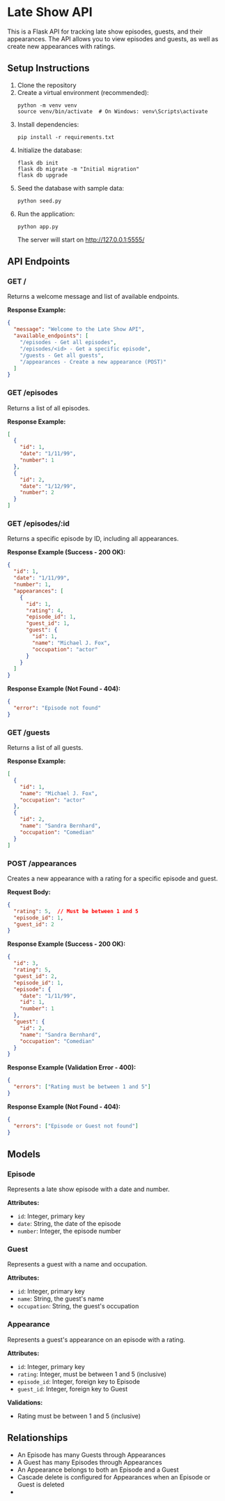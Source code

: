 # Late Show API

This is a Flask API for tracking late show episodes, guests, and their appearances. The API allows you to view episodes and guests, as well as create new appearances with ratings.

## Setup Instructions

1. Clone the repository
2. Create a virtual environment (recommended):
   ```
   python -m venv venv
   source venv/bin/activate  # On Windows: venv\Scripts\activate
   ```
3. Install dependencies:
   ```
   pip install -r requirements.txt
   ```
4. Initialize the database:
   ```
   flask db init
   flask db migrate -m "Initial migration"
   flask db upgrade
   ```
5. Seed the database with sample data:
   ```
   python seed.py
   ```
6. Run the application:
   ```
   python app.py
   ```
   The server will start on http://127.0.0.1:5555/

## API Endpoints

### GET /
Returns a welcome message and list of available endpoints.

**Response Example:**
```json
{
  "message": "Welcome to the Late Show API",
  "available_endpoints": [
    "/episodes - Get all episodes",
    "/episodes/<id> - Get a specific episode",
    "/guests - Get all guests",
    "/appearances - Create a new appearance (POST)"
  ]
}
```

### GET /episodes
Returns a list of all episodes.

**Response Example:**
```json
[
  {
    "id": 1,
    "date": "1/11/99",
    "number": 1
  },
  {
    "id": 2,
    "date": "1/12/99",
    "number": 2
  }
]
```

### GET /episodes/:id
Returns a specific episode by ID, including all appearances.

**Response Example (Success - 200 OK):**
```json
{
  "id": 1,
  "date": "1/11/99",
  "number": 1,
  "appearances": [
    {
      "id": 1,
      "rating": 4,
      "episode_id": 1,
      "guest_id": 1,
      "guest": {
        "id": 1,
        "name": "Michael J. Fox",
        "occupation": "actor"
      }
    }
  ]
}
```

**Response Example (Not Found - 404):**
```json
{
  "error": "Episode not found"
}
```

### GET /guests
Returns a list of all guests.

**Response Example:**
```json
[
  {
    "id": 1,
    "name": "Michael J. Fox",
    "occupation": "actor"
  },
  {
    "id": 2,
    "name": "Sandra Bernhard",
    "occupation": "Comedian"
  }
]
```

### POST /appearances
Creates a new appearance with a rating for a specific episode and guest.

**Request Body:**
```json
{
  "rating": 5,  // Must be between 1 and 5
  "episode_id": 1,
  "guest_id": 2
}
```

**Response Example (Success - 200 OK):**
```json
{
  "id": 3,
  "rating": 5,
  "guest_id": 2,
  "episode_id": 1,
  "episode": {
    "date": "1/11/99",
    "id": 1,
    "number": 1
  },
  "guest": {
    "id": 2,
    "name": "Sandra Bernhard",
    "occupation": "Comedian"
  }
}
```

**Response Example (Validation Error - 400):**
```json
{
  "errors": ["Rating must be between 1 and 5"]
}
```

**Response Example (Not Found - 404):**
```json
{
  "errors": ["Episode or Guest not found"]
}
```

## Models

### Episode
Represents a late show episode with a date and number.

**Attributes:**
- `id`: Integer, primary key
- `date`: String, the date of the episode
- `number`: Integer, the episode number

### Guest
Represents a guest with a name and occupation.

**Attributes:**
- `id`: Integer, primary key
- `name`: String, the guest's name
- `occupation`: String, the guest's occupation

### Appearance
Represents a guest's appearance on an episode with a rating.

**Attributes:**
- `id`: Integer, primary key
- `rating`: Integer, must be between 1 and 5 (inclusive)
- `episode_id`: Integer, foreign key to Episode
- `guest_id`: Integer, foreign key to Guest

**Validations:**
- Rating must be between 1 and 5 (inclusive)

## Relationships

- An Episode has many Guests through Appearances
- A Guest has many Episodes through Appearances
- An Appearance belongs to both an Episode and a Guest
- Cascade delete is configured for Appearances when an Episode or Guest is deleted
- 
